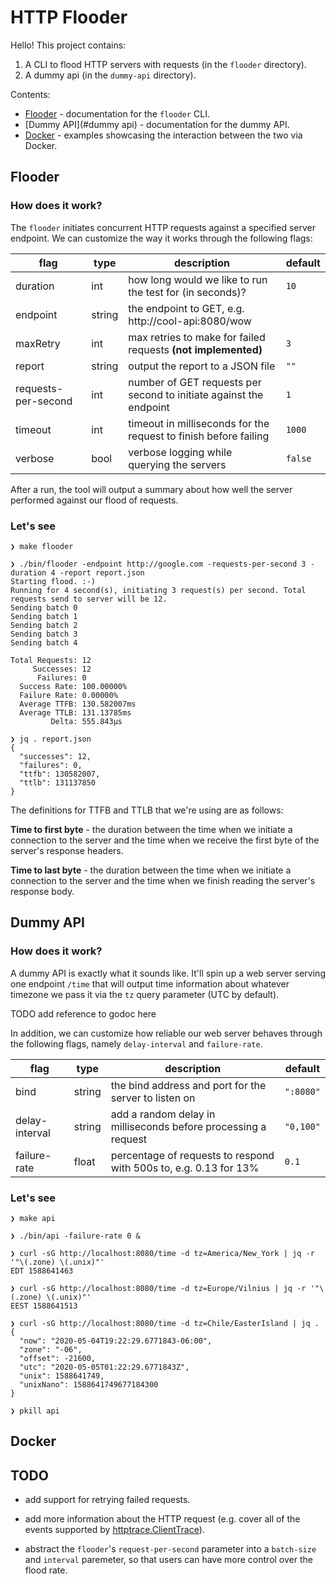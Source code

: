 # HTTP Flooder

Hello! This project contains:

1. A CLI to flood HTTP servers with requests (in the `flooder` directory).
1. A dummy api (in the `dummy-api` directory).

Contents:
- [Flooder](#flooder) - documentation for the `flooder` CLI.
- [Dummy API](#dummy api) - documentation for the dummy API.
- [Docker](#docker) - examples showcasing the interaction between the two via
  Docker.

## Flooder

### How does it work?

The `flooder` initiates concurrent HTTP requests against a specified server
endpoint. We can customize the way it works through the following flags:

| flag                | type   | description                                                        | default |
|---------------------|--------|--------------------------------------------------------------------|---------|
| duration            | int    | how long would we like to run the test for (in seconds)?           | `10`    |
| endpoint            | string | the endpoint to GET, e.g. http://cool-api:8080/wow                 |         |
| maxRetry            | int    | max retries to make for failed requests **(not implemented)**      | `3`     |
| report              | string | output the report to a JSON file                                   | `""`    |
| requests-per-second | int    | number of GET requests per second to initiate against the endpoint | `1`     |
| timeout             | int    | timeout in milliseconds for the request to finish before failing   | `1000`  |
| verbose             | bool   | verbose logging while querying the servers                         | `false` |

After a run, the tool will output a summary about how well the server performed
against our flood of requests.

### Let's see

```console
❯ make flooder

❯ ./bin/flooder -endpoint http://google.com -requests-per-second 3 -duration 4 -report report.json
Starting flood. :-)
Running for 4 second(s), initiating 3 request(s) per second. Total requests send to server will be 12.
Sending batch 0
Sending batch 1
Sending batch 2
Sending batch 3
Sending batch 4

Total Requests: 12
     Successes: 12
      Failures: 0
  Success Rate: 100.00000%
  Failure Rate: 0.00000%
  Average TTFB: 130.582007ms
  Average TTLB: 131.13785ms
         Delta: 555.843µs

❯ jq . report.json
{
  "successes": 12,
  "failures": 0,
  "ttfb": 130582007,
  "ttlb": 131137850
}
```

The definitions for TTFB and TTLB that we're using are as follows:

**Time to first byte** - the duration between the time when we initiate
a connection to the server and the time when we receive the first byte of the
server's response headers.

**Time to last byte** - the duration between the time when we initiate
a connection to the server and the time when we finish reading the server's
response body.

## Dummy API

### How does it work?

A dummy API is exactly what it sounds like. It'll spin up a web server serving
one endpoint `/time` that will output time information about whatever timezone
we pass it via the `tz` query parameter (UTC by default).

TODO add reference to godoc here

In addition, we can customize how reliable our web server behaves through the
following flags, namely `delay-interval` and `failure-rate`.

| flag           | type   | description                                                       | default   |
|----------------|--------|-------------------------------------------------------------------|-----------|
| bind           | string | the bind address and port for the server to listen on             | `":8080"` |
| delay-interval | string | add a random delay in milliseconds before processing a request    | `"0,100"` |
| failure-rate   | float  | percentage of requests to respond with 500s to, e.g. 0.13 for 13% | `0.1`     |

### Let's see

```console
❯ make api

❯ ./bin/api -failure-rate 0 &

❯ curl -sG http://localhost:8080/time -d tz=America/New_York | jq -r '"\(.zone) \(.unix)"'
EDT 1588641463

❯ curl -sG http://localhost:8080/time -d tz=Europe/Vilnius | jq -r '"\(.zone) \(.unix)"'
EEST 1588641513

❯ curl -sG http://localhost:8080/time -d tz=Chile/EasterIsland | jq .
{
  "now": "2020-05-04T19:22:29.6771843-06:00",
  "zone": "-06",
  "offset": -21600,
  "utc": "2020-05-05T01:22:29.6771843Z",
  "unix": 1588641749,
  "unixNano": 1588641749677184300
}

❯ pkill api
```

## Docker



## TODO

- add support for retrying failed requests.

- add more information about the HTTP request (e.g. cover all of the events
  supported by [httptrace.ClientTrace](https://golang.org/pkg/net/http/httptrace/#ClientTrace)).

- abstract the `flooder`'s `request-per-second` parameter into a `batch-size`
  and `interval` paremeter, so that users can have more control over the flood
  rate.
